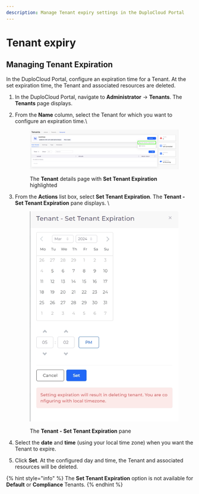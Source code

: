 ```yaml
---
description: Manage Tenant expiry settings in the DuploCloud Portal
---
```


# Tenant expiry

## Managing Tenant Expiration

In the DuploCloud Portal, configure an expiration time for a Tenant. At the set expiration time, the Tenant and associated resources are deleted.

1. In the DuploCloud Portal, navigate to **Administrator** -> **Tenants**. The **Tenants** page displays.
2.  From the **Name** column, select the Tenant for which you want to configure an expiration time.\


    <figure><img src="../../../.gitbook/assets/Screenshot (228).png" alt=""><figcaption><p>The <strong>Tenant</strong> details page with <strong>Set Tenant Expiration</strong> highlighted</p></figcaption></figure>
3.  From the **Actions** list box, select **Set Tenant Expiration**. The **Tenant - Set Tenant Expiration** pane displays. \


    <div align="left"><figure><img src="../../../.gitbook/assets/ten expir pane.png" alt=""><figcaption><p>The <strong>Tenant - Set Tenant Expiration</strong> pane</p></figcaption></figure></div>
4. Select the **date** and **time** (using your local time zone) when you want the Tenant to expire.
5. Click **Set**. At the configured day and time, the Tenant and associated resources will be deleted.

{% hint style="info" %}
The **Set Tenant Expiration** option is not available for **Default** or **Compliance** Tenants.&#x20;
{% endhint %}
